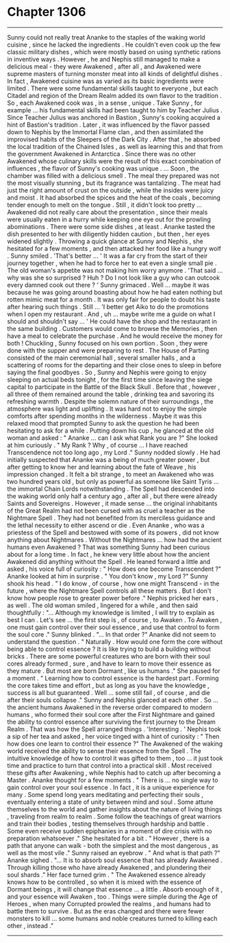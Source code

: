 
# Chapter 1306


---

Sunny could not really treat Ananke to the staples of the waking world cuisine , since he lacked the ingredients . He couldn't even cook up the few classic military dishes , which were mostly based on using synthetic rations in inventive ways .
However , he and Nephis still managed to make a delicious meal - they were Awakened , after all , and Awakened were supreme masters of turning monster meat into all kinds of delightful dishes .
In fact , Awakened cuisine was as varied as its basic ingredients were limited . There were some fundamental skills taught to everyone , but each Citadel and region of the Dream Realm added its own flavor to the tradition . So , each Awakened cook was , in a sense , unique .
Take Sunny , for example ... his fundamental skills had been taught to him by Teacher Julius . Since Teacher Julius was anchored in Bastion , Sunny's cooking acquired a hint of Bastion's tradition . Later , it was influenced by the flavor passed down to Nephis by the Immortal Flame clan , and then assimilated the improvised habits of the Sleepers of the Dark City .
After that , he absorbed the local tradition of the Chained Isles , as well as learning this and that from the government Awakened in Antarctica . Since there was no other Awakened whose culinary skills were the result of this exact combination of influences , the flavor of Sunny's cooking was unique .
... Soon , the chamber was filled with a delicious smell . The meal they prepared was not the most visually stunning , but its fragrance was tantalizing . The meat had just the right amount of crust on the outside , while the insides were juicy and moist . It had absorbed the spices and the heat of the coals , becoming tender enough to melt on the tongue .
Still , it didn't look too pretty ... Awakened did not really care about the presentation , since their meals were usually eaten in a hurry while keeping one eye out for the prowling abominations .
There were some side dishes , at least .
Ananke tasted the dish presented to her with diligently hidden caution , but then , her eyes widened slightly . Throwing a quick glance at Sunny and Nephis , she hesitated for a few moments , and then attacked her food like a hungry wolf .
Sunny smiled .
'That's better ... '
It was a far cry from the start of their journey together , when he had to force her to eat even a single small pie . The old woman's appetite was not making him worry anymore .
'That said ... why was she so surprised ? Huh ? Do I not look like a guy who can outcook every damned cook out there ? '
Sunny grimaced .
Well ... maybe it was because he was going around boasting about how he had eaten nothing but rotten mimic meat for a month . It was only fair for people to doubt his taste after hearing such things . Still ...
'I better get Aiko to do the promotions when I open my restaurant . And , uh ... maybe write me a guide on what I should and shouldn't say ... '
He could have the shop and the restaurant in the same building . Customers would come to browse the Memories , then have a meal to celebrate the purchase . And he would receive the money for both !
Chuckling , Sunny focused on his own portion .
Soon , they were done with the supper and were preparing to rest . The House of Parting consisted of the main ceremonial hall , several smaller halls , and a scattering of rooms for the departing and their close ones to sleep in before saying the final goodbyes .
So , Sunny and Nephis were going to enjoy sleeping on actual beds tonight , for the first time since leaving the siege capital to participate in the Battle of the Black Skull .
Before that , however , all three of them remained around the table , drinking tea and savoring its refreshing warmth .
Despite the solemn nature of their surroundings , the atmosphere was light and uplifting . It was hard not to enjoy the simple comforts after spending months in the wilderness .
Maybe it was this relaxed mood that prompted Sunny to ask the question he had been hesitating to ask for a while . Putting down his cup , he glanced at the old woman and asked :
" Ananke ... can I ask what Rank you are ?"
She looked at him curiously .
" My Rank ? Why , of course ... I have reached Transcendence not too long ago , my Lord ."
Sunny nodded slowly . He had initially suspected that Ananke was a being of much greater power , but after getting to know her and learning about the fate of Weave , his impression changed .
It felt a bit strange , to meet an Awakened who was two hundred years old , but only as powerful as someone like Saint Tyris ... the immortal Chain Lords notwithstanding . The Spell had descended into the waking world only half a century ago , after all , but there were already Saints and Sovereigns .
However , it made sense ... the original inhabitants of the Great Realm had not been cursed with as cruel a teacher as the Nightmare Spell . They had not benefited from its merciless guidance and the lethal necessity to either ascend or die .
Even Ananke , who was a priestess of the Spell and bestowed with some of its powers , did not know anything about Nightmares .
Without the Nightmares ... how had the ancient humans even Awakened ?
That was something Sunny had been curious about for a long time . In fact , he knew very little about how the ancient Awakened did anything without the Spell .
He leaned forward a little and asked , his voice full of curiosity :
" How does one become Transcendent ?"
Ananke looked at him in surprise .
" You don't know , my Lord ?"
Sunny shook his head .
" I do know , of course , how one might Transcend - in the future , where the Nightmare Spell controls all these matters . But I don't know how people rose to greater power before ."
Nephis pricked her ears , as well .
The old woman smiled , lingered for a while , and then said thoughtfully :
"... Although my knowledge is limited , I will try to explain as best I can . Let's see ... the first step is , of course , to Awaken . To Awaken , one must gain control over their soul essence , and use that control to form the soul core ."
Sunny blinked .
"... In that order ?"
Ananke did not seem to understand the question .
" Naturally . How would one form the core without being able to control essence ? It is like trying to build a building without bricks . There are some powerful creatures who are born with their soul cores already formed , sure , and have to learn to move their essence as they mature . But most are born Dormant , like us humans ."
She paused for a moment .
" Learning how to control essence is the hardest part . Forming the core takes time and effort , but as long as you have the knowledge , success is all but guaranteed . Well ... some still fail , of course , and die after their souls collapse ."
Sunny and Nephis glanced at each other .
So ... the ancient humans Awakened in the reverse order compared to modern humans , who formed their soul core after the First Nightmare and gained the ability to control essence after surviving the first journey to the Dream Realm . That was how the Spell arranged things .
'Interesting . '
Nephis took a sip of her tea and asked , her voice tinged with a hint of curiosity :
" Then how does one learn to control their essence ?"
The Awakened of the waking world received the ability to sense their essence from the Spell . The intuitive knowledge of how to control it was gifted to them , too ... it just took time and practice to turn that control into a practical skill .
Most received these gifts after Awakening , while Nephis had to catch up after becoming a Master .
Ananke thought for a few moments .
" There is ... no single way to gain control over your soul essence . In fact , it is a unique experience for many . Some spend long years meditating and perfecting their souls , eventually entering a state of unity between mind and soul . Some attune themselves to the world and gather insights about the nature of living things , traveling from realm to realm . Some follow the teachings of great warriors and train their bodies , testing themselves through hardship and battle . Some even receive sudden epiphanies in a moment of dire crisis with no preparation whatsoever ."
She hesitated for a bit .
" However , there is a path that anyone can walk - both the simplest and the most dangerous , as well as the most vile ."
Sunny raised an eyebrow .
" And what is that path ?"
Ananke sighed .
"... It is to absorb soul essence that has already Awakened . Through killing those who have already Awakened , and plundering their soul shards ."
Her face turned grim .
" The Awakened essence already knows how to be controlled , so when it is mixed with the essence of Dormant beings , it will change that essence ... a little . Absorb enough of it , and your essence will Awaken , too . Things were simple during the Age of Heroes , when many Corrupted prowled the realms , and humans had to battle them to survive . But as the eras changed and there were fewer monsters to kill ... some humans and noble creatures turned to killing each other , instead ."

---

